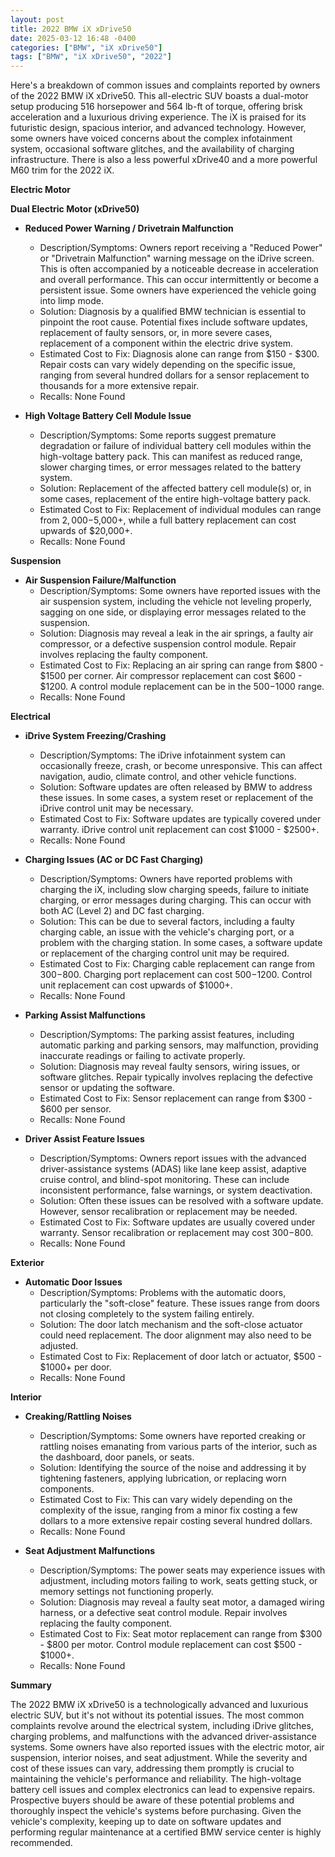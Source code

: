 ```yaml
---
layout: post
title: 2022 BMW iX xDrive50
date: 2025-03-12 16:48 -0400
categories: ["BMW", "iX xDrive50"]
tags: ["BMW", "iX xDrive50", "2022"]
---
```

Here's a breakdown of common issues and complaints reported by owners of the 2022 BMW iX xDrive50. This all-electric SUV boasts a dual-motor setup producing 516 horsepower and 564 lb-ft of torque, offering brisk acceleration and a luxurious driving experience. The iX is praised for its futuristic design, spacious interior, and advanced technology. However, some owners have voiced concerns about the complex infotainment system, occasional software glitches, and the availability of charging infrastructure. There is also a less powerful xDrive40 and a more powerful M60 trim for the 2022 iX.

**Electric Motor**

**Dual Electric Motor (xDrive50)**

*   **Reduced Power Warning / Drivetrain Malfunction**
    *   Description/Symptoms: Owners report receiving a "Reduced Power" or "Drivetrain Malfunction" warning message on the iDrive screen. This is often accompanied by a noticeable decrease in acceleration and overall performance. This can occur intermittently or become a persistent issue. Some owners have experienced the vehicle going into limp mode.
    *   Solution: Diagnosis by a qualified BMW technician is essential to pinpoint the root cause. Potential fixes include software updates, replacement of faulty sensors, or, in more severe cases, replacement of a component within the electric drive system.
    *   Estimated Cost to Fix: Diagnosis alone can range from $150 - $300. Repair costs can vary widely depending on the specific issue, ranging from several hundred dollars for a sensor replacement to thousands for a more extensive repair.
    *   Recalls: None Found

*   **High Voltage Battery Cell Module Issue**
    * Description/Symptoms: Some reports suggest premature degradation or failure of individual battery cell modules within the high-voltage battery pack. This can manifest as reduced range, slower charging times, or error messages related to the battery system.
    * Solution: Replacement of the affected battery cell module(s) or, in some cases, replacement of the entire high-voltage battery pack.
    * Estimated Cost to Fix: Replacement of individual modules can range from $2,000-$5,000+, while a full battery replacement can cost upwards of $20,000+.
    * Recalls: None Found

**Suspension**

*   **Air Suspension Failure/Malfunction**
    *   Description/Symptoms: Some owners have reported issues with the air suspension system, including the vehicle not leveling properly, sagging on one side, or displaying error messages related to the suspension.
    *   Solution: Diagnosis may reveal a leak in the air springs, a faulty air compressor, or a defective suspension control module. Repair involves replacing the faulty component.
    *   Estimated Cost to Fix: Replacing an air spring can range from $800 - $1500 per corner. Air compressor replacement can cost $600 - $1200. A control module replacement can be in the $500-$1000 range.
    *   Recalls: None Found

**Electrical**

*   **iDrive System Freezing/Crashing**
    *   Description/Symptoms: The iDrive infotainment system can occasionally freeze, crash, or become unresponsive. This can affect navigation, audio, climate control, and other vehicle functions.
    *   Solution: Software updates are often released by BMW to address these issues. In some cases, a system reset or replacement of the iDrive control unit may be necessary.
    *   Estimated Cost to Fix: Software updates are typically covered under warranty. iDrive control unit replacement can cost $1000 - $2500+.
    *   Recalls: None Found

*   **Charging Issues (AC or DC Fast Charging)**
    *   Description/Symptoms: Owners have reported problems with charging the iX, including slow charging speeds, failure to initiate charging, or error messages during charging. This can occur with both AC (Level 2) and DC fast charging.
    *   Solution: This can be due to several factors, including a faulty charging cable, an issue with the vehicle's charging port, or a problem with the charging station. In some cases, a software update or replacement of the charging control unit may be required.
    *   Estimated Cost to Fix: Charging cable replacement can range from $300-$800. Charging port replacement can cost $500-$1200. Control unit replacement can cost upwards of $1000+.
    *   Recalls: None Found

*   **Parking Assist Malfunctions**
    *   Description/Symptoms: The parking assist features, including automatic parking and parking sensors, may malfunction, providing inaccurate readings or failing to activate properly.
    *   Solution: Diagnosis may reveal faulty sensors, wiring issues, or software glitches. Repair typically involves replacing the defective sensor or updating the software.
    *   Estimated Cost to Fix: Sensor replacement can range from $300 - $600 per sensor.
    *   Recalls: None Found

* **Driver Assist Feature Issues**
   * Description/Symptoms: Owners report issues with the advanced driver-assistance systems (ADAS) like lane keep assist, adaptive cruise control, and blind-spot monitoring. These can include inconsistent performance, false warnings, or system deactivation.
   * Solution: Often these issues can be resolved with a software update. However, sensor recalibration or replacement may be needed.
   * Estimated Cost to Fix: Software updates are usually covered under warranty. Sensor recalibration or replacement may cost $300-$800.
   * Recalls: None Found

**Exterior**

*   **Automatic Door Issues**
    *   Description/Symptoms: Problems with the automatic doors, particularly the "soft-close" feature. These issues range from doors not closing completely to the system failing entirely.
    *   Solution: The door latch mechanism and the soft-close actuator could need replacement. The door alignment may also need to be adjusted.
    *   Estimated Cost to Fix: Replacement of door latch or actuator, $500 - $1000+ per door.
    *   Recalls: None Found

**Interior**

*   **Creaking/Rattling Noises**
    *   Description/Symptoms: Some owners have reported creaking or rattling noises emanating from various parts of the interior, such as the dashboard, door panels, or seats.
    *   Solution: Identifying the source of the noise and addressing it by tightening fasteners, applying lubrication, or replacing worn components.
    *   Estimated Cost to Fix: This can vary widely depending on the complexity of the issue, ranging from a minor fix costing a few dollars to a more extensive repair costing several hundred dollars.
    *   Recalls: None Found

*   **Seat Adjustment Malfunctions**
    *   Description/Symptoms: The power seats may experience issues with adjustment, including motors failing to work, seats getting stuck, or memory settings not functioning properly.
    *   Solution: Diagnosis may reveal a faulty seat motor, a damaged wiring harness, or a defective seat control module. Repair involves replacing the faulty component.
    *   Estimated Cost to Fix: Seat motor replacement can range from $300 - $800 per motor. Control module replacement can cost $500 - $1000+.
    *   Recalls: None Found

**Summary**

The 2022 BMW iX xDrive50 is a technologically advanced and luxurious electric SUV, but it's not without its potential issues. The most common complaints revolve around the electrical system, including iDrive glitches, charging problems, and malfunctions with the advanced driver-assistance systems. Some owners have also reported issues with the electric motor, air suspension, interior noises, and seat adjustment. While the severity and cost of these issues can vary, addressing them promptly is crucial to maintaining the vehicle's performance and reliability. The high-voltage battery cell issues and complex electronics can lead to expensive repairs. Prospective buyers should be aware of these potential problems and thoroughly inspect the vehicle's systems before purchasing. Given the vehicle's complexity, keeping up to date on software updates and performing regular maintenance at a certified BMW service center is highly recommended.


